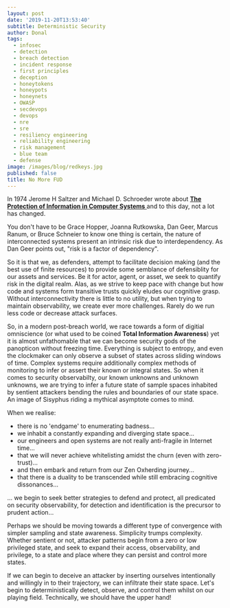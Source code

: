 ```yaml
---
layout: post
date: '2019-11-20T13:53:40'
subtitle: Deterministic Security
author: Donal
tags:
  - infosec
  - detection
  - breach detection
  - incident response
  - first principles
  - deception
  - honeytokens
  - honeypots
  - honeynets
  - OWASP
  - secdevops
  - devops
  - nre
  - sre
  - resiliency engineering
  - reliability engineering
  - risk management
  - blue team
  - defense
image: /images/blog/redkeys.jpg
published: false
title: No More FUD
---
```


In 1974 Jerome H Saltzer and Michael D. Schroeder wrote about [**The Protection of Information in Computer Systems** ](http://web.mit.edu/Saltzer/www/publications/protection/) and to this day, not a lot has changed. 

You don't have to be Grace Hopper, Joanna Rutkowska, Dan Geer, Marcus Ranum, or Bruce Schneier to know one thing is certain, the nature of interconnected systems present an intrinsic risk due to interdependency. As Dan Geer points out, "risk is a factor of dependency". 

So it is that we, as defenders, attempt to facilitate decision making (and the best use of finite resources) to provide some semblance of defensiblity for our assets and services. Be it for actor, agent, or asset, we seek to quantify risk in the digital realm. Alas, as we strive to keep pace with change but how code and systems form transitive trusts quickly eludes our cognitive grasp. Without interconnectivity there is little to no utility, but when trying to maintain observability, we create ever more challenges. Rarely do we run less code or decrease attack surfaces.

So, in a modern post-breach world, we race towards a form of digitial omniscience (or what used to be coined **Total Information Awareness**) yet it is almost unfathomable that we can become security gods of the  panopticon without freezing time. Everything is subject to entropy, and even the clockmaker can only observe a subset of states across sliding windows of time. Complex systems require additionally complex methods of monitoring to infer or assert their known or integral states. So when it comes to security observabilty, our known unknowns and unknown unknowns, we are trying to infer a future state of sample spaces inhabited by sentient attackers bending the rules and boundaries of our state space. An image of Sisyphus riding a mythical asymptote comes to mind. 

When we realise:
 - there is no 'endgame' to enumerating badness... 
 - we inhabit a constantly expanding and diverging state space...
 - our engineers and open systems are not really anti-fragile in Internet time...
 - that we will never achieve whitelisting amidst the churn (even with zero-trust)...
 - and then embark and return from our Zen Oxherding journey... 
 - that there is a duality to be transcended while still embracing cognitive dissonances... 
 
... we begin to seek better strategies to defend and protect, all predicated on security observability, for detection and identification is the precursor to prudent action...

Perhaps we should be moving towards a different type of convergence with simpler sampling and state awareness. Simplicity trumps complexity. Whether sentient or not, attacker patterns begin from a zero or low privileged state, and seek to expand their access, observability, and privilege, to a state and place where they can persist and control more states.

If we can begin to deceive an attacker by inserting ourselves intentionally and willingly in to their trajectory, we can infiltrate their state space. Let's begin to deterministically detect, observe, and control them whilst on our playing field. Technically, we should have the upper hand!